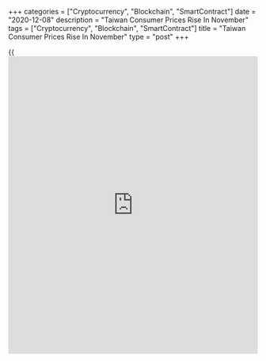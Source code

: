 +++
categories = ["Cryptocurrency", "Blockchain", "SmartContract"]
date = "2020-12-08"
description = "Taiwan Consumer Prices Rise In November"
tags = ["Cryptocurrency", "Blockchain", "SmartContract"]
title = "Taiwan Consumer Prices Rise In November"
type = "post"
+++

{{<iframe id="large-banner" src="https://www.bounty.group/#slide=16.0" width="100%" height="600" scrolling="no" style="border: 0px solid rgb(216, 221, 230); border-radius: 3px;">}}

Taiwan's consumer prices unexpectedly rose in November, data from the
Directorate-General of Budget, Accounting and Statistics showed on
Tuesday.

The consumer price index rose 0.09 percent year-on-year in November,
after a 0.26 percent decrease in October. Economists had expected a 0.10
percent fall.

Prices for vegetables rose 11.41 percent yearly in November and
transportation cost gained 10.81 percent. Prices for metals ornaments
and jewelry grew 4.20 percent.

Prices of fuels and lubricants fell 17.67 percent as the international
oil prices plummeted.

On a month-on-month basis, consumer prices fell 0.06 percent in
November.

Excluding fruits, vegetables and energy, core consumer prices increased
0.78 percent annually in November and rose 0.01 percent from the
previous month.

Separate data showed that the wholesale prices declined 6.22 percent
annually in November, following a 7.41 percent fall in the preceding
month.

On a monthly basis, wholesale prices rose 0.52 percent in November.

For comments and feedback [contact](https://www.playgroundfx.com/contact/): editorial@rtt[news](https://www.letsplayfx.com/blog/forex-news-website/).com

[Economic News][1]

 **What parts of the world are seeing the best (and worst) economic
performances lately? Click[here][2] to check out our [Econ Scorecard][2]
and find out! See up-to-the-moment [ranking](https://www.playgroundfx.com/blog/crypto-exchange-ranking/)s for the best and worst
performers in [GDP][3], [unemployment rate][4], [inflation][2] and much
more.**

   1. www.rtt[news](https://www.letsplayfx.com/blog/forex-news-website/).com/Content/EconomicNews.aspx
   2. www.rtt[news](https://www.letsplayfx.com/blog/forex-news-website/).com/economic-scorecard/world-rank/CPI/highest-performance.aspx
   3. www.rtt[news](https://www.letsplayfx.com/blog/forex-news-website/).com/economic-scorecard/world-rank/GDP/highest-performance.aspx
   4. www.rtt[news](https://www.letsplayfx.com/blog/forex-news-website/).com/economic-scorecard/world-rank/unemployment-rate/lowest-performance.aspx